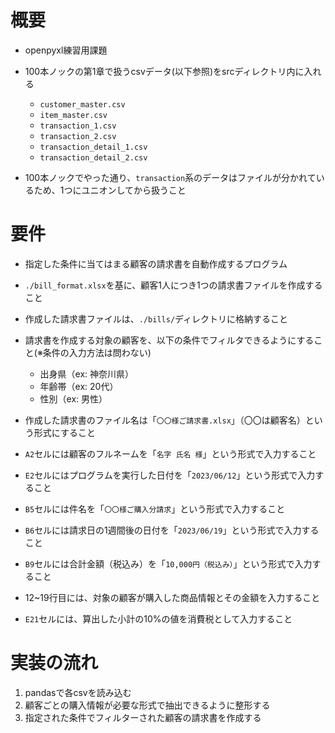 # 概要
- openpyxl練習用課題
- 100本ノックの第1章で扱うcsvデータ(以下参照)をsrcディレクトリ内に入れる
  - `customer_master.csv`
  - `item_master.csv`
  - `transaction_1.csv`
  - `transaction_2.csv`
  - `transaction_detail_1.csv`
  - `transaction_detail_2.csv`

- 100本ノックでやった通り、`transaction`系のデータはファイルが分かれているため、1つにユニオンしてから扱うこと


# 要件
- 指定した条件に当てはまる顧客の請求書を自動作成するプログラム
- `./bill_format.xlsx`を基に、顧客1人につき1つの請求書ファイルを作成すること
- 作成した請求書ファイルは、`./bills/`ディレクトリに格納すること
- 請求書を作成する対象の顧客を、以下の条件でフィルタできるようにすること(※条件の入力方法は問わない)
  - 出身県（ex: 神奈川県）
  - 年齢帯（ex: 20代）
  - 性別（ex: 男性）

- 作成した請求書のファイル名は「`〇〇様ご請求書.xlsx`」（〇〇は顧客名）という形式にすること
- `A2`セルには顧客のフルネームを「`名字 氏名 様`」という形式で入力すること
- `E2`セルにはプログラムを実行した日付を「`2023/06/12`」という形式で入力すること
- `B5`セルには件名を「`〇〇様ご購入分請求`」という形式で入力すること
- `B6`セルには請求日の1週間後の日付を「`2023/06/19`」という形式で入力すること
- `B9`セルには合計金額（税込み）を「`10,000円（税込み）`」という形式で入力すること
- 12~19行目には、対象の顧客が購入した商品情報とその金額を入力すること
- `E21`セルには、算出した小計の10%の値を消費税として入力すること


# 実装の流れ
1. pandasで各csvを読み込む
2. 顧客ごとの購入情報が必要な形式で抽出できるように整形する
3. 指定された条件でフィルターされた顧客の請求書を作成する

